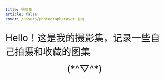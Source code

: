 ```yaml
---
title: 摄影集
article: false
cover: /assets/photograph/cover.jpg
---
```


<div style="font-size:30px">Hello！这是我的摄影集，记录一些自己拍摄和收藏的图集</div>
<br/>
<div style="font-size:30px;text-align:center">(*^▽^*)</div>

<br/>
<Catalog/>